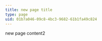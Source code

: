 ```yaml
---
title: new page title
type: page
uid: 01b7a046-09c8-4bc3-9682-61b1fa49c824
---
```

new page content2